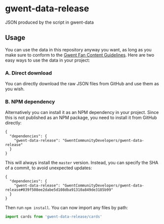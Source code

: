# gwent-data-release

JSON produced by the script in gwent-data

## Usage

You can use the data in this repository anyway you want, as long as you make sure to conform to the [Gwent Fan Content Guidelines](https://www.playgwent.com/en/fan-content). Here are two easy ways to use the data in your project:

### A. Direct download

You can directly download the raw JSON files from GitHub and use them as you wish.

### B. NPM dependency

Alternatively you can install it as an NPM dependency in your project. Since this is not published as an NPM package, you need to install it from GitHub directly:

```
{
  "dependencies": {
    "gwent-data-release": "GwentCommunityDevelopers/gwent-data-release"
  }
}
```

This will always install the `master` version. Instead, you can specify the SHA of a commit, to avoid unexpected updates:

```
{
  "dependencies": {
    "gwent-data-release": "GwentCommunityDevelopers/gwent-data-release#039f508ee2dabe5d108dba91310a849de3185b99"
  }
}
```

Then run `npm install`. You can now import any files by path:

```js
import cards from 'gwent-data-release/cards'
```
